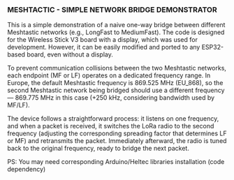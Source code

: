 ### MESHTACTIC - SIMPLE NETWORK BRIDGE DEMONSTRATOR

This is a simple demonstration of a naive one-way bridge between different Meshtastic networks (e.g., LongFast to MediumFast). The code is designed for the Wireless Stick V3 board with a display, which was used for development. However, it can be easily modified and ported to any ESP32-based board, even without a display.

To prevent communication collisions between the two Meshtastic networks, each endpoint (MF or LF) operates on a dedicated frequency range. In Europe, the default Meshtastic frequency is 869.525 MHz (EU_868), so the second Meshtastic network being bridged should use a different frequency — 869.775 MHz in this case (+250 kHz, considering bandwidth used by MF/LF).

The device follows a straightforward process: it listens on one frequency, and when a packet is received, it switches the LoRa radio to the second frequency (adjusting the corresponding spreading factor that determines LF or MF) and retransmits the packet. Immediately afterward, the radio is tuned back to the original frequency, ready to bridge the next packet.

PS: You may need corresponding Arduino/Heltec libraries installation (code dependency)